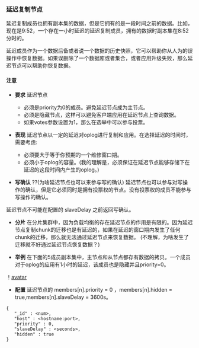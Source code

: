 ### 延迟复制节点 

延迟复制成员也拥有副本集的数据，但是它拥有的是一段时间之前的数据。比如，现在是9:52，一个存在一小时延迟的延迟复制成员，拥有的数据时副本集在8:52分时的。

延迟成员作为一个数据后备或者说一个数据的历史快照，它可以帮助你从人为的误操作中恢复数据。如果误删除了一个数据库或者集合，或者应用升级失败，那么延迟节点可以帮助你恢复数据。

#### 注意
+ **要求** 
延迟节点
    - 必须是priority为0的成员。避免延迟节点成为主节点。
    - 必须是隐藏节点，这样可以避免客户端应用在延迟节点上查询数据。
    - 如果votes参数设置为1，那么在选举中可以参与投票。

+ **表现**
延迟节点以一定的延迟对oplog进行复制和应用。在选择延迟的时间时，需要考虑: 
    - 必须要大于等于你预期的一个维修窗口期。
    - 必须小于oplog的容量。(我的理解是，必须保证在延迟节点能够存储下在延迟的这段时间内产生的oplog。)

+ **写确认** ??(为啥延迟节点也可以来参与写的确认)
延迟节点也可以参与对写操作的确认，但是它必须同时是拥有投票权的节点。没有投票权的成员不能参与写操作的确认。

延迟节点不可能在配置的 slaveDelay 之前返回写确认。

+ **分片**
在分片集群中，因为负载均衡的存在延迟节点的作用是有限的。因为延迟节点复制chunk的迁移也是有延迟的，如果在延迟的窗口期内发生了任何chunk的迁移，那么就无法通过延迟节点来恢复数据。
(不理解，为啥发生了迁移就不好通过延迟节点恢复数据？)


+ **举例**
在下面的5成员副本集中，主节点和从节点都存有数据的拷贝。一个成员对于oplog的应用有1小时的延迟，该成员也是隐藏并且priority=0。

！[avatar](https://docs.mongodb.com/manual/_images/replica-set-delayed-member.bakedsvg.svg)

+ **配置**
延迟节点的 members[n].priority = 0 ，members[n].hidden  = true,members[n].slaveDelay = 3600s。

```
{
   "_id" : <num>,
   "host" : <hostname:port>,
   "priority" : 0,
   "slaveDelay" : <seconds>,
   "hidden" : true
}
```

